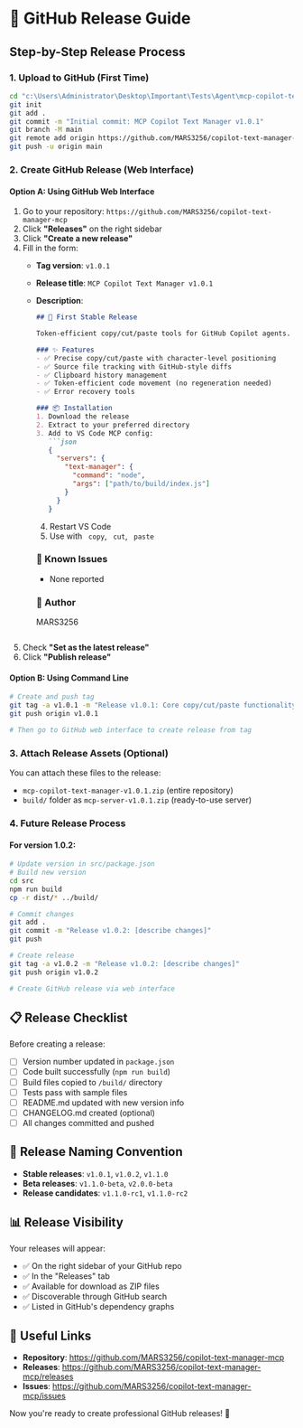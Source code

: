 # 🚀 GitHub Release Guide

## Step-by-Step Release Process

### 1. Upload to GitHub (First Time)
```bash
cd "c:\Users\Administrator\Desktop\Important\Tests\Agent\mcp-copilot-text-manager"
git init
git add .
git commit -m "Initial commit: MCP Copilot Text Manager v1.0.1"
git branch -M main
git remote add origin https://github.com/MARS3256/copilot-text-manager-mcp.git
git push -u origin main
```

### 2. Create GitHub Release (Web Interface)

#### Option A: Using GitHub Web Interface
1. Go to your repository: `https://github.com/MARS3256/copilot-text-manager-mcp`
2. Click **"Releases"** on the right sidebar
3. Click **"Create a new release"**
4. Fill in the form:
   - **Tag version**: `v1.0.1`
   - **Release title**: `MCP Copilot Text Manager v1.0.1`
   - **Description**:
     ```markdown
     ## 🎯 First Stable Release
     
     Token-efficient copy/cut/paste tools for GitHub Copilot agents.
     
     ### ✨ Features
     - ✅ Precise copy/cut/paste with character-level positioning
     - ✅ Source file tracking with GitHub-style diffs
     - ✅ Clipboard history management
     - ✅ Token-efficient code movement (no regeneration needed)
     - ✅ Error recovery tools
     
     ### 📦 Installation
     1. Download the release
     2. Extract to your preferred directory
     3. Add to VS Code MCP config:
        ```json
        {
          "servers": {
            "text-manager": {
              "command": "node", 
              "args": ["path/to/build/index.js"]
            }
          }
        }
        ```
     4. Restart VS Code
     5. Use with ` copy`, ` cut`, ` paste`
     
     ### 🐛 Known Issues
     - None reported
     
     ### 👤 Author
     MARS3256
     ```
5. Check **"Set as the latest release"**
6. Click **"Publish release"**

#### Option B: Using Command Line
```bash
# Create and push tag
git tag -a v1.0.1 -m "Release v1.0.1: Core copy/cut/paste functionality"
git push origin v1.0.1

# Then go to GitHub web interface to create release from tag
```

### 3. Attach Release Assets (Optional)
You can attach these files to the release:
- `mcp-copilot-text-manager-v1.0.1.zip` (entire repository)
- `build/` folder as `mcp-server-v1.0.1.zip` (ready-to-use server)

### 4. Future Release Process

#### For version 1.0.2:
```bash
# Update version in src/package.json
# Build new version
cd src
npm run build
cp -r dist/* ../build/

# Commit changes
git add .
git commit -m "Release v1.0.2: [describe changes]"
git push

# Create release
git tag -a v1.0.2 -m "Release v1.0.2: [describe changes]"
git push origin v1.0.2

# Create GitHub release via web interface
```

## 📋 Release Checklist

Before creating a release:
- [ ] Version number updated in `package.json`
- [ ] Code built successfully (`npm run build`)
- [ ] Build files copied to `/build/` directory  
- [ ] Tests pass with sample files
- [ ] README.md updated with new version info
- [ ] CHANGELOG.md created (optional)
- [ ] All changes committed and pushed

## 🎯 Release Naming Convention

- **Stable releases**: `v1.0.1`, `v1.0.2`, `v1.1.0`
- **Beta releases**: `v1.1.0-beta`, `v2.0.0-beta`
- **Release candidates**: `v1.1.0-rc1`, `v1.1.0-rc2`

## 📊 Release Visibility

Your releases will appear:
- ✅ On the right sidebar of your GitHub repo
- ✅ In the "Releases" tab
- ✅ Available for download as ZIP files
- ✅ Discoverable through GitHub search
- ✅ Listed in GitHub's dependency graphs

## 🔗 Useful Links

- **Repository**: https://github.com/MARS3256/copilot-text-manager-mcp
- **Releases**: https://github.com/MARS3256/copilot-text-manager-mcp/releases
- **Issues**: https://github.com/MARS3256/copilot-text-manager-mcp/issues

Now you're ready to create professional GitHub releases! 🚀
